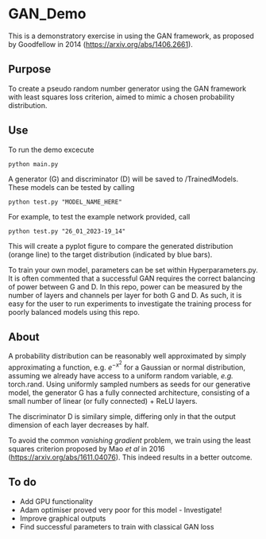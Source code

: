 # GAN_Demo

This is a demonstratory exercise in using the GAN framework, as proposed by Goodfellow in 2014 (https://arxiv.org/abs/1406.2661).

## Purpose

To create a pseudo random number generator using the GAN framework with least squares loss criterion, 
aimed to mimic a chosen probability distribution.

## Use 

To run the demo excecute

    python main.py
    
A generator (G) and discriminator (D) will be saved to /TrainedModels. These models can be tested by calling

    python test.py "MODEL_NAME_HERE"
    
For example, to test the example network provided, call

    python test.py "26_01_2023-19_14"
    
 This will create a pyplot figure to compare the generated distribution (orange line) 
 to the target distribution (indicated by blue bars).
 
 To train your own model, parameters can be set within Hyperparameters.py. It is often
 commented that a successful GAN requires the correct balancing of power between G
 and D. In this repo, power can be measured by the number of layers and channels 
 per layer for both G and D. As such, it is easy for the user to run experiments to 
 investigate the training process for poorly balanced models using this repo.
 
 ## About 
 
 A probability distribution can be reasonably well 
 approximated by simply approximating a function, e.g. $e^{-x^2}$ 
 for a Gaussian or normal distribution, assuming we already have access
 to a uniform random variable, _e.g._ torch.rand. Using uniformly sampled numbers as
 seeds for our generative model, the generator G has a fully connected 
 architecture, consisting of a small number of linear (or fully connected) + ReLU layers.
 
 The discriminator D is similary simple, differing only in that the output dimension of 
 each layer decreases by half. 
 
 To avoid the common _vanishing gradient_ problem, we train using the 
 least squares criterion proposed by Mao _et al_ in 2016 
 (https://arxiv.org/abs/1611.04076). This indeed results in a better outcome.
 
 
 
 ## To do

 - Add GPU functionality
 - Adam optimiser proved very poor for this model - Investigate!
 - Improve graphical outputs
 - Find successful parameters to train with classical GAN loss
